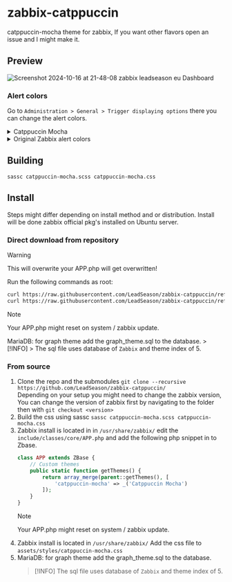 # zabbix-catppuccin
catppuccin-mocha theme for zabbix, If you want other flavors open an issue and I might make it.
## Preview
![Screenshot 2024-10-16 at 21-48-08 zabbix leadseason eu Dashboard](https://github.com/user-attachments/assets/6789efd3-89c6-4915-8f10-689ec6425681)

### Alert colors
Go to `Administration > General > Trigger displaying options` there you can change the alert colors.

<details>
<summary>Catppuccin Mocha</summary>

    Disaster: #F38BA8
    High: #EBA0AC
    Average: #FAB387
    Warning: #F9E2AF
    Information: #89B4FA
    Not classified: #6C7086
</details>

<details>
<summary>Original Zabbix alert colors</summary>

    Disaster: #E45959
    High: #E97659
    Average: #FFA059
    Warning: #FFC859
    Information: #7499FF
    Not classified: #97AAB3
</details>

## Building

```
sassc catppuccin-mocha.scss catppuccin-mocha.css
```

## Install
Steps might differ depending on install method and or distribution. Install will be done zabbix official pkg's installed on Ubuntu server.

### Direct download from repository
> [!WARNING]
> This will overwrite your APP.php will get overwritten!

Run the following commands as root:
```sh
curl https://raw.githubusercontent.com/LeadSeason/zabbix-catppuccin/refs/heads/master/include/classes/core/APP.php -o /usr/share/zabbix/include/classes/core/APP.php 
curl https://raw.githubusercontent.com/LeadSeason/zabbix-catppuccin/refs/heads/master/assets/styles/catppuccin-mocha.css -o /usr/share/zabbix/assets/styles/catppuccin-mocha.css 

```
> [!NOTE]
> Your APP.php might reset on system / zabbix update.

MariaDB: for graph theme add the graph_theme.sql to the database.
    > [!INFO]
    > The sql file uses database of `Zabbix` and theme index of 5. 

### From source
1. Clone the repo and the submodules `git clone --recursive https://github.com/LeadSeason/zabbix-catppuccin/`  
    Depending on your setup you might need to change the zabbix version, You can change the version of zabbix first by navigating to the folder then with `git checkout <version>`
2. Build the css using sassc `sassc catppuccin-mocha.scss catppuccin-mocha.css`
3. Zabbix install is located in in `/usr/share/zabbix/`
    edit the `include/classes/core/APP.php` and add the following php snippet in to Zbase. 
    ```php
    class APP extends ZBase {
        // Custom themes
        public static function getThemes() {
            return array_merge(parent::getThemes(), [
                'catppuccin-mocha' => _('Catppuccin Mocha')
            ]);
        }
    }
    ```
    > [!NOTE]
    > Your APP.php might reset on system / zabbix update.
4. Zabbix install is located in `/usr/share/zabbix/`
    Add the css file to `assets/styles/catppuccin-mocha.css`
5. MariaDB: for graph theme add the graph_theme.sql to the database.
    > [!INFO]
    > The sql file uses database of `Zabbix` and theme index of 5. 
    